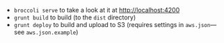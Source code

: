 - `broccoli serve` to take a look at it at [http://localhost:4200](http://localhost:4200)
- `grunt build` to build (to the `dist` directory)
- `grunt deploy` to build and upload to S3 (requires settings in `aws.json`—see `aws.json.example`)
